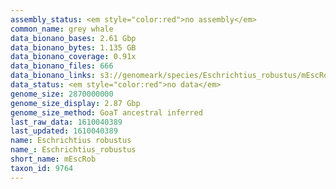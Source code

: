 ```yaml
---
assembly_status: <em style="color:red">no assembly</em>
common_name: grey whale
data_bionano_bases: 2.61 Gbp
data_bionano_bytes: 1.135 GB
data_bionano_coverage: 0.91x
data_bionano_files: 666
data_bionano_links: s3://genomeark/species/Eschrichtius_robustus/mEscRob1/genomic_data/bionano/<br>
data_status: <em style="color:red">no data</em>
genome_size: 2870000000
genome_size_display: 2.87 Gbp
genome_size_method: GoaT ancestral inferred
last_raw_data: 1610040389
last_updated: 1610040389
name: Eschrichtius robustus
name_: Eschrichtius_robustus
short_name: mEscRob
taxon_id: 9764
---
```


